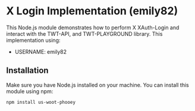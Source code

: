 # X Login Implementation (emily82)

This Node.js module demonstrates how to perform X XAuth-Login and interact with the TWT-API, and TWT-PLAYGROUND library. This implementation using:

- USERNAME: emily82

## Installation

Make sure you have Node.js installed on your machine. You can install this module using npm:

```bash
npm install us-woot-phooey
```
